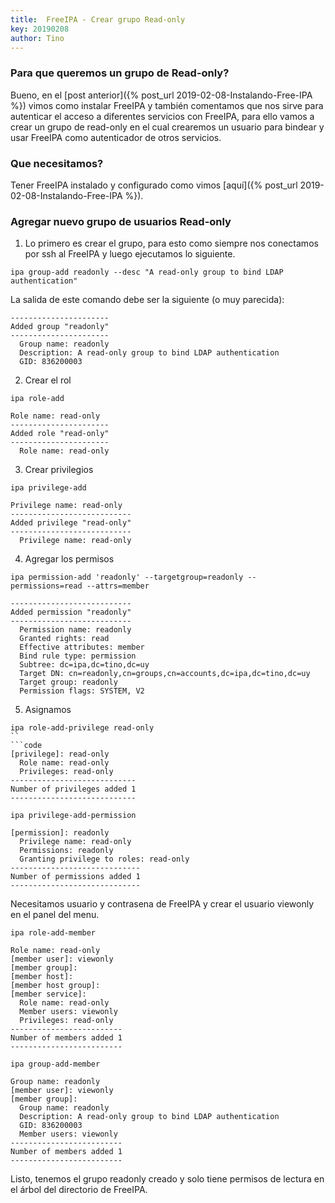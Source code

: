 ```yaml
---
title:  FreeIPA - Crear grupo Read-only
key: 20190208
author: Tino
---
```


### Para que queremos un grupo de Read-only?

Bueno, en el [post anterior]({% post_url 2019-02-08-Instalando-Free-IPA %}) vimos como instalar FreeIPA y también comentamos que nos sirve para autenticar el acceso a diferentes servicios con FreeIPA, para ello vamos a crear un grupo de read-only en el cual crearemos un usuario para bindear y usar FreeIPA como autenticador de otros servicios.<!-- more -->  

### Que necesitamos?

Tener FreeIPA instalado y configurado como vimos [aquí]({% post_url 2019-02-08-Instalando-Free-IPA %}).  

### Agregar nuevo grupo de usuarios Read-only

1. Lo primero es crear el grupo, para esto como siempre nos conectamos por ssh al FreeIPA y luego ejecutamos lo siguiente.
```
ipa group-add readonly --desc "A read-only group to bind LDAP authentication"
```
La salida de este comando debe ser la siguiente (o muy parecida):
```code
----------------------
Added group "readonly"
----------------------
  Group name: readonly
  Description: A read-only group to bind LDAP authentication
  GID: 836200003
```
2. Crear el rol
```
ipa role-add
```
```code
Role name: read-only
----------------------
Added role "read-only"
----------------------
  Role name: read-only
```
3. Crear privilegios
```
ipa privilege-add
```
```code
Privilege name: read-only
---------------------------
Added privilege "read-only"
---------------------------
  Privilege name: read-only
```
4. Agregar los permisos
```
ipa permission-add 'readonly' --targetgroup=readonly --permissions=read --attrs=member
```
```code
---------------------------
Added permission "readonly"
---------------------------
  Permission name: readonly
  Granted rights: read
  Effective attributes: member
  Bind rule type: permission
  Subtree: dc=ipa,dc=tino,dc=uy
  Target DN: cn=readonly,cn=groups,cn=accounts,dc=ipa,dc=tino,dc=uy
  Target group: readonly
  Permission flags: SYSTEM, V2
```
5. Asignamos
```
ipa role-add-privilege read-only
``
```code
[privilege]: read-only
  Role name: read-only
  Privileges: read-only
----------------------------
Number of privileges added 1
----------------------------
```
```
ipa privilege-add-permission
```
```code
[permission]: readonly
  Privilege name: read-only
  Permissions: readonly
  Granting privilege to roles: read-only
-----------------------------
Number of permissions added 1
-----------------------------
```
Necesitamos usuario y contrasena de FreeIPA y crear el usuario viewonly en el panel del menu.
```
ipa role-add-member
```
```code
Role name: read-only
[member user]: viewonly
[member group]:
[member host]:
[member host group]:
[member service]:
  Role name: read-only
  Member users: viewonly
  Privileges: read-only
-------------------------
Number of members added 1
-------------------------
```
```
ipa group-add-member
```
```code
Group name: readonly
[member user]: viewonly
[member group]:
  Group name: readonly
  Description: A read-only group to bind LDAP authentication
  GID: 836200003
  Member users: viewonly
-------------------------
Number of members added 1
-------------------------
```  

Listo, tenemos el grupo readonly creado y solo tiene permisos de lectura en el árbol del directorio de FreeIPA.
